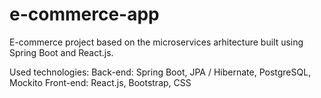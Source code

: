 # e-commerce-app

E-commerce project based on the microservices arhitecture built using Spring Boot and React.js.

Used technologies: 
Back-end: Spring Boot, JPA / Hibernate, PostgreSQL, Mockito
Front-end: React.js, Bootstrap, CSS
